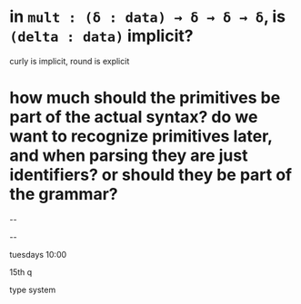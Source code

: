 # in `mult : (δ : data) → δ → δ → δ`, is `(delta : data)` implicit?

curly is implicit, round is explicit

# how much should the primitives be part of the actual syntax? do we want to recognize primitives later, and when parsing they are just identifiers? or should they be part of the grammar?

--

--

tuesdays 10:00

15th
q

type system
